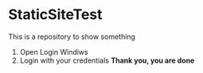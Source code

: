 # StaticSiteTest

This is a repository to show something
1. Open Login Windiws
2. Login with your credentials
**Thank you, you are done**
